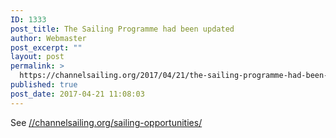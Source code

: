 ```yaml
---
ID: 1333
post_title: The Sailing Programme had been updated
author: Webmaster
post_excerpt: ""
layout: post
permalink: >
  https://channelsailing.org/2017/04/21/the-sailing-programme-had-been-updated/
published: true
post_date: 2017-04-21 11:08:03
---
```

See <a href="//channelsailing.org/sailing-opportunities/">//channelsailing.org/sailing-opportunities/</a>